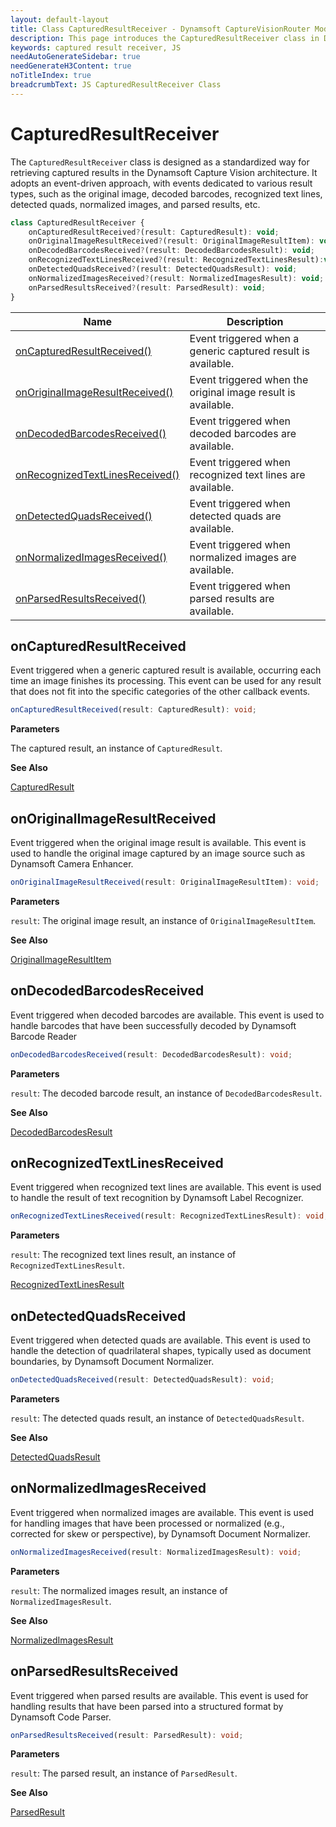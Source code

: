 ```yaml
---
layout: default-layout
title: Class CapturedResultReceiver - Dynamsoft CaptureVisionRouter Module JS Edition API Reference v2.0.30
description: This page introduces the CapturedResultReceiver class in Dynamsoft CaptureVisionRouter Module JS Edition v2.0.30.
keywords: captured result receiver, JS
needAutoGenerateSidebar: true
needGenerateH3Content: true
noTitleIndex: true
breadcrumbText: JS CapturedResultReceiver Class
---
```


# CapturedResultReceiver

The `CapturedResultReceiver` class is designed as a standardized way for retrieving captured results in the Dynamsoft Capture Vision architecture. It adopts an event-driven approach, with events dedicated to various result types, such as the original image, decoded barcodes, recognized text lines, detected quads, normalized images, and parsed results, etc.

```typescript
class CapturedResultReceiver {
    onCapturedResultReceived?(result: CapturedResult): void;
    onOriginalImageResultReceived?(result: OriginalImageResultItem): void;
    onDecodedBarcodesReceived?(result: DecodedBarcodesResult): void;
    onRecognizedTextLinesReceived?(result: RecognizedTextLinesResult):void;
    onDetectedQuadsReceived?(result: DetectedQuadsResult): void;
    onNormalizedImagesReceived?(result: NormalizedImagesResult): void;
    onParsedResultsReceived?(result: ParsedResult): void;
} 
```

| Name                                                              | Description                                                  |
| ----------------------------------------------------------------- | ------------------------------------------------------------ |
| [onCapturedResultReceived()](#oncapturedresultreceived)           | Event triggered when a generic captured result is available. |
| [onOriginalImageResultReceived()](#onoriginalimageresultreceived) | Event triggered when the original image result is available. |
| [onDecodedBarcodesReceived()](#ondecodedbarcodesreceived)         | Event triggered when decoded barcodes are available.         |
| [onRecognizedTextLinesReceived()](#onrecognizedtextlinesreceived) | Event triggered when recognized text lines are available.    |
| [onDetectedQuadsReceived()](#ondetectedquadsreceived)             | Event triggered when detected quads are available.           |
| [onNormalizedImagesReceived()](#onnormalizedimagesreceived)       | Event triggered when normalized images are available.        |
| [onParsedResultsReceived()](#onparsedresultsreceived)             | Event triggered when parsed results are available.           |

## onCapturedResultReceived

Event triggered when a generic captured result is available, occurring each time an image finishes its processing. This event can be used for any result that does not fit into the specific categories of the other callback events.

```typescript
onCapturedResultReceived(result: CapturedResult): void;
```

**Parameters**

The captured result, an instance of `CapturedResult`.

**See Also**

[CapturedResult](https://www.dynamsoft.com/capture-vision/docs/web/programming/javascript/api-reference/capture-vision-router/interfaces/captured-result.html?product=dbr&lang=javascript)

## onOriginalImageResultReceived

Event triggered when the original image result is available. This event is used to handle the original image captured by an image source such as Dynamsoft Camera Enhancer.

```typescript
onOriginalImageResultReceived(result: OriginalImageResultItem): void;
```

**Parameters**

`result`: The original image result, an instance of `OriginalImageResultItem`.

**See Also**

[OriginalImageResultItem](../../core/basic-structures/original-image-result-item.md)

## onDecodedBarcodesReceived

Event triggered when decoded barcodes are available. This event is used to handle barcodes that have been successfully decoded by Dynamsoft Barcode Reader

```typescript
onDecodedBarcodesReceived(result: DecodedBarcodesResult): void;
```

**Parameters**

`result`: The decoded barcode result, an instance of `DecodedBarcodesResult`.

**See Also**

[DecodedBarcodesResult](https://www.dynamsoft.com/barcode-reader/docs/web/programming/javascript/api-reference/interfaces/decoded-barcodes-result.html)

## onRecognizedTextLinesReceived

Event triggered when recognized text lines are available. This event is used to handle the result of text recognition by Dynamsoft Label Recognizer.

```typescript
onRecognizedTextLinesReceived(result: RecognizedTextLinesResult): void;
```

**Parameters**

`result`: The recognized text lines result, an instance of `RecognizedTextLinesResult`.

[RecognizedTextLinesResult](https://www.dynamsoft.com/label-recognition/docs/web/programming/javascript/api-reference/interfaces/recognized-textlines-result.html)

## onDetectedQuadsReceived

Event triggered when detected quads are available. This event is used to handle the detection of quadrilateral shapes, typically used as document boundaries, by Dynamsoft Document Normalizer.

```typescript
onDetectedQuadsReceived(result: DetectedQuadsResult): void;
```

**Parameters**

`result`: The detected quads result, an instance of `DetectedQuadsResult`.

**See Also**

[DetectedQuadsResult](https://www.dynamsoft.com/document-normalizer/docs/web/programming/javascript/api-reference/interfaces/detected-quads-result.html)

## onNormalizedImagesReceived

Event triggered when normalized images are available. This event is used for handling images that have been processed or normalized (e.g., corrected for skew or perspective), by Dynamsoft Document Normalizer.

```typescript
onNormalizedImagesReceived(result: NormalizedImagesResult): void;
```

**Parameters**

`result`: The normalized images result, an instance of `NormalizedImagesResult`.

**See Also**

[NormalizedImagesResult](https://www.dynamsoft.com/document-normalizer/docs/web/programming/javascript/api-reference/interfaces/normalized-images-result.html)

## onParsedResultsReceived

Event triggered when parsed results are available. This event is used for handling results that have been parsed into a structured format by Dynamsoft Code Parser.

```typescript
onParsedResultsReceived(result: ParsedResult): void;
```

**Parameters**

`result`: The parsed result, an instance of `ParsedResult`.

**See Also**

[ParsedResult](https://www.dynamsoft.com/code-parser/docs/web/programming/javascript/api-reference/interfaces/parsed-result.html)
